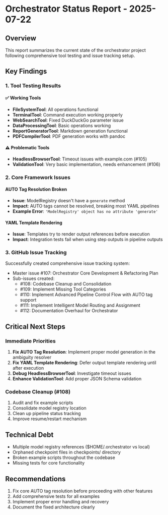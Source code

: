 # Orchestrator Status Report - 2025-07-22

## Overview
This report summarizes the current state of the orchestrator project following comprehensive tool testing and issue tracking setup.

## Key Findings

### 1. Tool Testing Results

#### ✅ Working Tools
- **FileSystemTool**: All operations functional
- **TerminalTool**: Command execution working properly
- **WebSearchTool**: Fixed DuckDuckGo parameter issue
- **DataProcessingTool**: Basic operations working
- **ReportGeneratorTool**: Markdown generation functional
- **PDFCompilerTool**: PDF generation works with pandoc

#### ⚠️ Problematic Tools
- **HeadlessBrowserTool**: Timeout issues with example.com (#105)
- **ValidationTool**: Very basic implementation, needs enhancement (#106)

### 2. Core Framework Issues

#### AUTO Tag Resolution Broken
- **Issue**: ModelRegistry doesn't have a `generate` method
- **Impact**: AUTO tags cannot be resolved, breaking most YAML pipelines
- **Example Error**: `'ModelRegistry' object has no attribute 'generate'`

#### YAML Template Rendering
- **Issue**: Templates try to render output references before execution
- **Impact**: Integration tests fail when using step outputs in pipeline outputs

### 3. GitHub Issue Tracking
Successfully created comprehensive issue tracking system:
- Master issue #107: Orchestrator Core Development & Refactoring Plan
- Sub-issues created:
  - #108: Codebase Cleanup and Consolidation
  - #109: Implement Missing Tool Categories
  - #110: Implement Advanced Pipeline Control Flow with AUTO tag support
  - #111: Implement Intelligent Model Routing and Assignment
  - #112: Documentation Overhaul for Orchestrator

## Critical Next Steps

### Immediate Priorities
1. **Fix AUTO Tag Resolution**: Implement proper model generation in the ambiguity resolver
2. **Fix YAML Template Rendering**: Defer output template rendering until after execution
3. **Debug HeadlessBrowserTool**: Investigate timeout issues
4. **Enhance ValidationTool**: Add proper JSON Schema validation

### Codebase Cleanup (#108)
1. Audit and fix example scripts
2. Consolidate model registry location
3. Clean up pipeline status tracking
4. Improve resume/restart mechanism

## Technical Debt
- Multiple model registry references ($HOME/.orchestrator vs local)
- Orphaned checkpoint files in checkpoints/ directory
- Broken example scripts throughout the codebase
- Missing tests for core functionality

## Recommendations
1. Fix core AUTO tag resolution before proceeding with other features
2. Add comprehensive tests for all examples
3. Implement proper error handling and recovery
4. Document the fixed architecture clearly